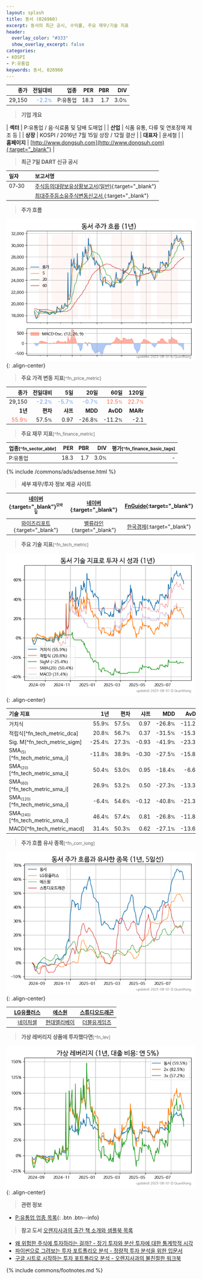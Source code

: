 ```yaml
---
layout: splash
title: 동서 (026960)
excerpt: 동서의 최근 공시, 수익률, 주요 재무/기술 지표
header:
  overlay_color: "#333"
  show_overlay_excerpt: false
categories:
- KOSPI
- P:유통업
keywords: 동서, 026960
---
```


| **종가** | **전일대비** | **업종** | **PER** | **PBR** | **DIV** |
| -------: | -----------: | -------: | ------: | ------: | ------: |
| 29,150 | <span style="color: cornflowerblue">-2.2<small>%</small></span> | P:유통업 | 18.3 | 1.7 | 3.0<small>%</small> |

<!-- more -->


> **기업 개요**<a id="company"></a>

| <span style="white-space:nowrap;">**섹터**</span> | P:유통업 / 음·식료품 및 담배 도매업 |
| <span style="white-space:nowrap;">**산업**</span> | 식품 유통, 다류 및 연포장재 제조 등 |
| <span style="white-space:nowrap;">**상장**</span> | KOSPI / 2016년 7월 15일 상장 / 12월 결산 |
| <span style="white-space:nowrap;">**대표자**</span> | 윤세철 |
| <span style="white-space:nowrap;">**홈페이지**</span> | [http://www.dongsuh.com](http://www.dongsuh.com){:target="_blank"} |


> **최근 7일 DART 신규 공시**<a id="dart"></a>

| **일자** |      | **보고서명** |
| :------- | :--- | :----------- |
| 07&#x2011;30 | | [주식등의대량보유상황보고서(일반)](https://dart.fss.or.kr/dsaf001/main.do?rcpNo=20250730000384){:target="_blank"} |
|  | | [최대주주등소유주식변동신고서              ](https://dart.fss.or.kr/dsaf001/main.do?rcpNo=20250730800496){:target="_blank"} |


> **주가 흐름**<a id="price"></a>

![026960](/stock/images/026960.png){: .align-center}


> **주요 가격 변동 지표**<small>[^fn_price_metric]</small>

| **종가** | **전일대비** | **5일** | **20일** | **60일** | **120일** |
| -------: | -----------: | ------: | -------: | -------: | --------: |
| 29,150 | <span style="color: cornflowerblue">-2.2<small>%</small></span> | <span style="color: cornflowerblue">-5.7<small>%</small></span> | <span style="color: cornflowerblue">-0.7<small>%</small></span> | <span style="color: tomato">12.5<small>%</small></span> | <span style="color: tomato">22.7<small>%</small></span> |
| **1년** | **편차** | **샤프** | **MDD** | **AvDD** | **MARr** |
| <span style="color: tomato">55.9<small>%</small></span> | 57.5<small>%</small> | 0.97 | -26.8<small>%</small> | -11.2<small>%</small> | -2.1 |


> **주요 재무 지표**<small>[^fn_finance_metric]</small>

| **업종**<small>[^fn_sector_abbr]</small> | **PER** | **PBR** | **DIV** | **평가**<small>[^fn_finance_basic_tags]</small> |
| :--------------------------------------- | ------: | ------: | ------: | ----------------------------------------------: |
| P:유통업 | 18.3 | 1.7 | 3.0<small>%</small> | - |



{% include /commons/ads/adsense.html %}

> **세부 재무/투자 정보 제공 사이트**

| [네이버](https://m.stock.naver.com/domestic/stock/026960/finance/summary){:target="_blank"}<sup><small>모바일</small></sup> | [네이버](https://finance.naver.com/item/coinfo.naver?code=026960){:target="_blank"} | [FnGuide](https://comp.fnguide.com/SVO2/ASP/SVD_Invest.asp?gicode=A026960&MenuYn=Y){:target="_blank"} |
| :---: | :---: | :---: |
| [와이즈리포트](https://comp.wisereport.co.kr/company/c1040001.aspx?cmp_cd=026960){:target="_blank"} | [밸류라인](https://www.valueline.co.kr/finance/summary/026960){:target="_blank"} | [한국경제](https://markets.hankyung.com/stock/026960/financial-summary){:target="_blank"} |


> **주요 기술 지표**<small>[^fn_tech_metric]</small>


![026960](/stock/images/026960_tech.png){: .align-center}

| **기술 지표** | **1년** | **편차** | **샤프** | **MDD** | **AvDD** |
| :------------ | ------: | -----------: | -------: | ------: | -------: |
| 거치식 | 55.9<small>%</small> | 57.5<small>%</small> | 0.97 | -26.8<small>%</small> | -11.2<small>%</small> |
| 적립식[^fn_tech_metric_dca] | 20.8<small>%</small> | 56.7<small>%</small> | 0.37 | -31.5<small>%</small> | -15.3<small>%</small> |
| Sig. M[^fn_tech_metric_sigm] | -25.4<small>%</small> | 27.3<small>%</small> | -0.93 | -41.9<small>%</small> | -23.3<small>%</small> |
| SMA<small><sub>(5)</sub></small>[^fn_tech_metric_sma_i] | -11.8<small>%</small> | 38.9<small>%</small> | -0.30 | -27.5<small>%</small> | -15.8<small>%</small> |
| SMA<small><sub>(20)</sub></small>[^fn_tech_metric_sma_i] | 50.4<small>%</small> | 53.0<small>%</small> | 0.95 | -18.4<small>%</small> | -6.6<small>%</small> |
| SMA<small><sub>(60)</sub></small>[^fn_tech_metric_sma_i] | 26.9<small>%</small> | 53.2<small>%</small> | 0.50 | -27.3<small>%</small> | -13.3<small>%</small> |
| SMA<small><sub>(120)</sub></small>[^fn_tech_metric_sma_i] | -6.4<small>%</small> | 54.6<small>%</small> | -0.12 | -40.8<small>%</small> | -21.3<small>%</small> |
| SMA<small><sub>(240)</sub></small>[^fn_tech_metric_sma_i] | 46.4<small>%</small> | 57.4<small>%</small> | 0.81 | -26.8<small>%</small> | -11.8<small>%</small> |
| MACD[^fn_tech_metric_macd] | 31.4<small>%</small> | 50.3<small>%</small> | 0.62 | -27.1<small>%</small> | -13.6<small>%</small> |


> **주가 흐름 유사 종목**<a id="corr"></a><small>[^fn_corr_long]</small>

![026960](/stock/images/026960_corr.png){: .align-center}

|       | [LG유플러스](/032640/) | [에스원](/012750/) | [스튜디오드래곤](/253450/) |
| :---: | :------------------------------------: | :------------------------------------: | :------------------------------------: |
|       | [네이처셀](/007390/) | [현대엘리베이](/017800/) | [더블유게임즈](/192080/) |


> **가상 레버리지 상품에 투자했다면**<a id="2x"></a><small>[^fn_lev]</small>

![026960](/stock/images/026960_2x.png){: .align-center}


> **관련 정보**

- [P:유통업 업종 목록](/stats/sector/kospi_업종_유통업_종목/){: .btn .btn--info}

> **참고 도서** [오렌지사과의 출간 책 소개와 샘플북 목록](https://kongdori.tistory.com/691)

- [왜 위험한 주식에 투자하라는 걸까? - 장기 투자와 분산 투자에 대한 통계학적 시각](https://kongdori.tistory.com/421)
- [파이썬으로 그려보는 투자 포트폴리오 분석  - 정량적 투자 분석을 위한 입문서](https://kongdori.tistory.com/643)
- [구글 시트로 시작하는 투자 포트폴리오 분석 - 오렌지사과의 불친절한 워크북](https://kongdori.tistory.com/449)


{% include commons/footnotes.md %}